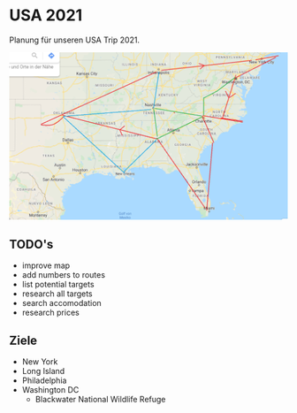 # USA 2021
Planung für unseren USA Trip 2021.

![Route](Route.png?raw=true "Mögliche Route")

## TODO's
- improve map
- add numbers to routes
- list potential targets
- research all targets
- search accomodation
- research prices

## Ziele
- New York
- Long Island
- Philadelphia
- Washington DC
  - Blackwater National Wildlife Refuge
  

